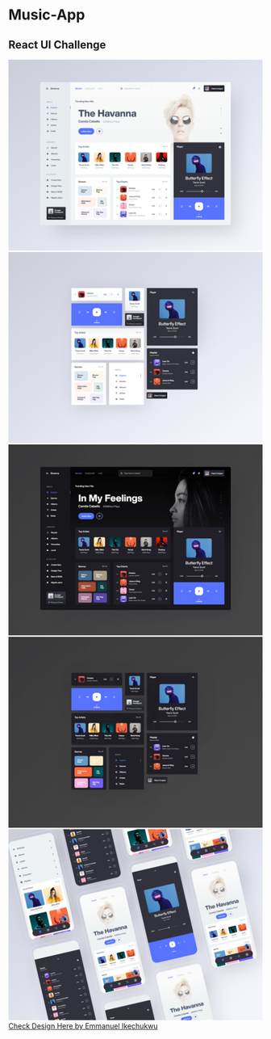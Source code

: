 # Music-App

## React UI Challenge

<img src="./design.png" alt="design" />
<img src="./components.png" alt="design" />
<img src="./design-dark-mode.webp" alt="design" />
<img src="./components-dark.webp" alt="design" />
<img src="./responsive.png" alt="design" />
<a href="https://dribbble.com/shots/11019630-Music-Player-Web-Application">Check Design Here by Emmanuel Ikechukwu</a>
